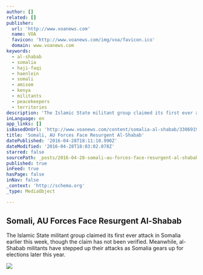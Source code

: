 ```yaml
---
author: []
related: []
publisher:
  url: 'http://www.voanews.com'
  name: VOA
  favicon: 'http://www.voanews.com/img/voa/favicon.ico'
  domain: www.voanews.com
keywords:
  - al-shabab
  - somalia
  - haji-faqi
  - haenlein
  - somali
  - amisom
  - kenya
  - militants
  - peacekeepers
  - territories
description: 'The Islamic State militant group claimed its first ever attack in Somalia earlier this week, though the claim has not been verified. Meanwhile, al-Shabab militants have stepped up their attacks as Somalia gears up for elections later this year.'
inLanguage: en
app_links: []
isBasedOnUrl: 'http://www.voanews.com/content/somalia-al-shabab/3306919.html'
title: 'Somali, AU Forces Face Resurgent Al-Shabab'
datePublished: '2016-04-28T18:11:10.990Z'
dateModified: '2016-04-28T18:03:02.078Z'
starred: false
sourcePath: _posts/2016-04-28-somali-au-forces-face-resurgent-al-shabab.md
published: true
inFeed: true
hasPage: false
inNav: false
_context: 'http://schema.org'
_type: MediaObject

---
```

<article style=""><h1>Somali, AU Forces Face Resurgent Al-Shabab</h1><p>The Islamic State militant group claimed its first ever attack in Somalia earlier this week, though the claim has not been verified. Meanwhile, al-Shabab militants have stepped up their attacks as Somalia gears up for elections later this year.</p><img src="http://gdb.voanews.com/A9ECA62F-6207-41CF-A34B-BED500B1074C_cx0_cy5_cw0_mw1024_mh1024_s.jpg" /></article>